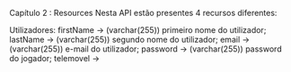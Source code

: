 Capítulo 2 : Resources
Nesta API estão presentes 4 recursos diferentes:

Utilizadores:
firstName -> (varchar(255)) primeiro nome do utilizador;
lastName -> (varchar(255)) segundo nome do utilizador;
email -> (varchar(255)) e-mail do utilizador;
password -> (varchar(255)) password do jogador;
telemovel -> 

